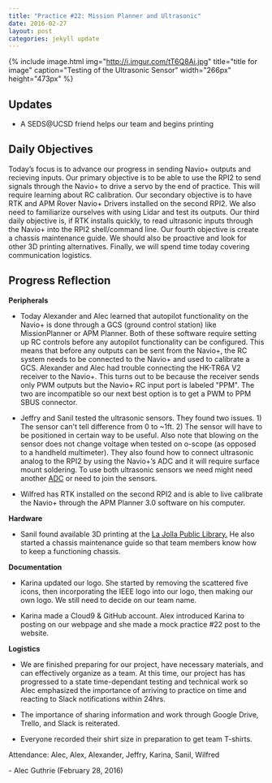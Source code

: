 ```yaml
---
title: "Practice #22: Mission Planner and Ultrasonic"
date: 2016-02-27
layout: post
categories: jekyll update
---
```


{% include image.html
            img="http://i.imgur.com/tT6Q8Ai.jpg"
            title="title for image"
            caption="Testing of the Ultrasonic Sensor"
            width="266px"
            height="473px"
%}


## Updates

* A SEDS@UCSD friend helps our team and begins printing 

## Daily Objectives

Today’s focus is to advance our progress in sending Navio+ outputs and recieving
inputs. Our primary objective is to be able to use the RPI2 to send signals
through the Navio+ to drive a servo by the end of practice. This will require
learning about RC calibration. Our secondary objective is to have RTK and APM
Rover Navio+ Drivers installed on the second RPI2. We also need to familiarize
ourselves with using Lidar and test its outputs. Our third daily objective is,
if RTK installs quickly, to read ultrasonic inputs through the Navio+ into the
RPI2 shell/command line. Our fourth objective is create a chassis maintenance
guide. We should also be proactive and look for other 3D printing alternatives.
Finally, we will spend time today covering communication logistics.

## Progress Reflection

**Peripherals**

* Today Alexander and Alec learned that autopilot functionality on the Navio+ is
  done through a GCS (ground control station) like MissionPlanner or APM
Planner. Both of these software require setting up RC controls before any
autopilot functionality can be configured. This means that before any outputs
can be sent from the Navio+, the RC system needs to be connected to the Navio+
and used to calibrate a GCS. Alexander and Alec had trouble connecting the
HK-TR6A V2 receiver to the Navio+. This turns out to be because the receiver
sends only PWM outputs but the Navio+ RC input port is labeled "PPM". The two
are incompatible so our next best option is to get a PWM to PPM SBUS connector.

* Jeffry and Sanil tested the ultrasonic sensors. They found two issues. 1) The
  sensor can't tell difference from 0 to ~1ft. 2) The sensor will have to be
positioned in certain way to be useful. Also note that blowing on the sensor
does not change voltage when tested on o-scope (as opposed to a handheld
multimeter). They also found how to connect ultrasonic analog to the RPI2 by
using the Navio+’s ADC and it will require surface mount soldering. To use both
ultrasonic sensors we need might need another [ADC](http://www.ti.com/lit/ds/symlink/ads1115.pdf) or need to join the sensors.

* Wilfred has RTK installed on the second RPI2 and is able to live calibrate the
  Navio+ through the APM Planner 3.0 software on his computer.

**Hardware**

* Sanil found available 3D printing at the [La Jolla Public Library.](http://www.lajollalibrary.org/your-library/facilities/) He also started a
chassis maintenance guide so that team members know how to keep a functioning
chassis.

**Documentation**

* Karina updated our logo. She started by removing the scattered five icons,
  then incorporating the IEEE logo into our logo, then making our own logo. We
still need to decide on our team name.

* Karina made a Cloud9 & GitHub account. Alex introduced Karina to posting on
  our webpage and she made a mock practice #22 post to the website. 
 
**Logistics**

* We are finished preparing for our project, have necessary materials, and can
  effectively organize as a team. At this time, our project has has progressed
to a state time-dependant testing and technical work so Alec emphasized the
importance of arriving to practice on time and reacting to Slack notifications
within 24hrs.

* The importance of sharing information and work through Google Drive, Trello,
  and Slack is reiterated.

* Everyone recorded their shirt size in preparation to get team T-shirts.

Attendance: Alec, Alex, Alexander, Jeffry, Karina, Sanil, Wilfred

\-  Alec Guthrie (February 28, 2016)
